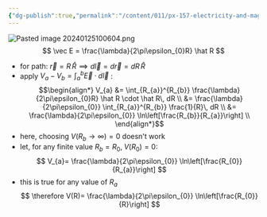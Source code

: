 ```yaml
---
{"dg-publish":true,"permalink":"/content/011/px-157-electricity-and-magnetism/px-157-b-electric-fields/ii-potentials/px-157-b8d-potential-of-an-infinite-line-of-charge/","created":"2024-10-01T18:27:10.104+01:00","updated":"2024-11-26T20:08:33.580+00:00"}
---
```


![Pasted image 20240125100604.png](/img/user/pics/Pasted%20image%2020240125100604.png)
$$
\vec E = \frac{\lambda}{2\pi\epsilon_{0}R} \hat R
$$
- for path: $\vec r= R\,\hat R \implies d\vec l = d\vec r = dR\,\hat R$
- apply $V_{a}-V_{b} = \int_{a}^{b}\vec E \cdot d\vec l$ :
$$\begin{align*}
	V_{a} &= \int_{R_{a}}^{R_{b}} \frac{\lambda}{2\pi\epsilon_{0}R} \hat R \cdot \hat R\, dR \\
	&= \frac{\lambda}{2\pi\epsilon_{0}} \int_{R_{a}}^{R_{b}} \frac{1}{R}\, dR \\
	&= \frac{\lambda}{2\pi\epsilon_{0}} \ln\left[\frac{R_{b}}{R_{a}}\right] \\
\end{align*}$$
- here, choosing $V(R_{b}\to\infty)=0$ doesn't work
- let, for any finite value $R_{b}=R_{0}, \; V(R_0)=0:$ 
$$
V_{a}= \frac{\lambda}{2\pi\epsilon_{0}} \ln\left[\frac{R_{0}}{R_{a}}\right]
$$
- this is true for any value of $R_{a}$
$$
\therefore V(R)= \frac{\lambda}{2\pi\epsilon_{0}} \ln\left[\frac{R_{0}}{R}\right]
$$
